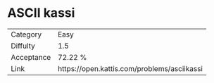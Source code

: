 # ASCII kassi

<table>
    <tr>
        <td>Category</td>
        <td>Easy</td>
    </tr>
    <tr>
        <td>Diffulty</td>
        <td>1.5</td>
    </tr>
    <tr>
        <td>Acceptance</td>
        <td>72.22 %</td>
    </tr>
    <tr>
        <td>Link</td>
        <td>https://open.kattis.com/problems/asciikassi</td>
    </tr>
</table>